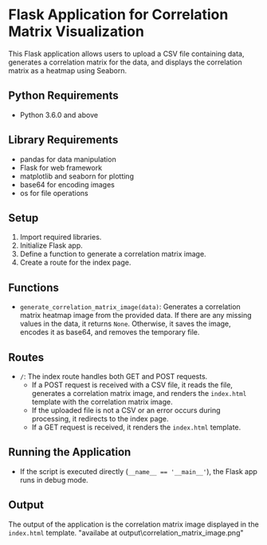 # Flask Application for Correlation Matrix Visualization

This Flask application allows users to upload a CSV file containing data, generates a correlation matrix for the data, and displays the correlation matrix as a heatmap using Seaborn. 

## Python Requirements
- Python 3.6.0 and above

## Library Requirements
- pandas for data manipulation
- Flask for web framework
- matplotlib and seaborn for plotting
- base64 for encoding images
- os for file operations

## Setup

1. Import required libraries.
2. Initialize Flask app.
3. Define a function to generate a correlation matrix image.
4. Create a route for the index page.

## Functions

- `generate_correlation_matrix_image(data)`: Generates a correlation matrix heatmap image from the provided data. If there are any missing values in the data, it returns `None`. Otherwise, it saves the image, encodes it as base64, and removes the temporary file.

## Routes

- `/`: The index route handles both GET and POST requests. 
    - If a POST request is received with a CSV file, it reads the file, generates a correlation matrix image, and renders the `index.html` template with the correlation matrix image.
    - If the uploaded file is not a CSV or an error occurs during processing, it redirects to the index page.
    - If a GET request is received, it renders the `index.html` template.

## Running the Application

- If the script is executed directly (`__name__ == '__main__'`), the Flask app runs in debug mode.

## Output

The output of the application is the correlation matrix image displayed in the `index.html` template.
"availabe at output\correlation_matrix_image.png"

